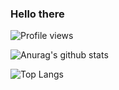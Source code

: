 ### Hello there

![Profile views](https://gpvc.arturio.dev/Pepiloto)

![Anurag's github stats](https://github-readme-stats.vercel.app/api?username=Pepiloto&count_private=true&show_icons=true&theme=dark&include_all_commits=true)

![Top Langs](https://github-readme-stats.vercel.app/api/top-langs/?username=Pepiloto&layout=compact&langs_count=10)
